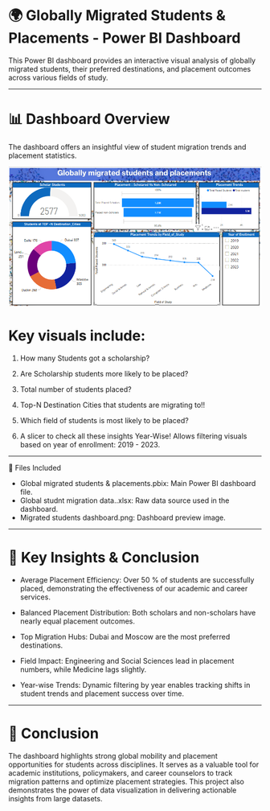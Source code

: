 # 🌍 Globally Migrated Students & Placements - Power BI Dashboard
This Power BI dashboard provides an interactive visual analysis of globally migrated students, their preferred destinations, and placement outcomes across various fields of study.

-------

# 📊 Dashboard Overview
The dashboard offers an insightful view of student migration trends and placement statistics. 

![Live Dashboard](https://github.com/Sowji-techsavvy/Globally-Migrated-Students/blob/main/Migrated%20students%20dashboard.png)

# Key visuals include:

1. How many Students got a scholarship?

2. Are Scholarship students more likely to be placed?

3. Total number of students placed? 

4. Top-N Destination Cities that students are migrating to!!

5. Which field of students is most likely to be placed?

6. A slicer to check all these insights Year-Wise!
Allows filtering visuals based on year of enrollment: 2019 - 2023.

---------

📁 Files Included

- Global migrated students & placements.pbix: Main Power BI dashboard file.
- Global studnt migration data..xlsx: Raw data source used in the dashboard.
- Migrated students dashboard.png: Dashboard preview image.

----------

# 📌 Key Insights & Conclusion

- Average Placement Efficiency: Over 50 % of students are successfully placed, demonstrating the effectiveness of our academic and career services.

- Balanced Placement Distribution: Both scholars and non-scholars have nearly equal placement outcomes.

- Top Migration Hubs: Dubai and Moscow are the most preferred destinations.

- Field Impact: Engineering and Social Sciences lead in placement numbers, while Medicine lags slightly.

- Year-wise Trends: Dynamic filtering by year enables tracking shifts in student trends and placement success over time.

------------

# 🧠 Conclusion
The dashboard highlights strong global mobility and placement opportunities for students across disciplines. It serves as a valuable tool for academic institutions, policymakers, and career counselors to track migration patterns and optimize placement strategies. This project also demonstrates the power of data visualization in delivering actionable insights from large datasets.
